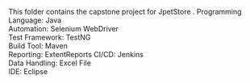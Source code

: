 This folder contains the capstone project for JpetStore .
Programming Language: Java  
Automation: Selenium WebDriver  
Test Framework: TestNG  
Build Tool: Maven  
Reporting: ExtentReports 
CI/CD: Jenkins  
Data Handling: Excel File  
IDE: Eclipse



